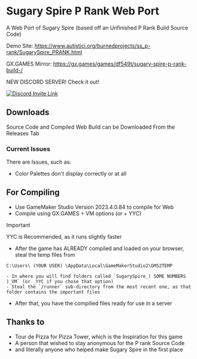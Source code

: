 # Sugary Spire P Rank Web Port
A Web Port of Sugary Spire (based off an Unfinished P Rank Build Source Code)

Demo Site: https://www.autistici.org/burnedprojects/ss_p-rank/SugarySpire_PRANK.html

GX.GAMES Mirror: https://gx.games/games/df549t/sugary-spire-p-rank-build-/

NEW DISCORD SERVER! Check it out!

[![Discord Invite Link](https://theprojects.x10.mx/discord.jpg)](https://discord.gg/BJSkBEPU)

## Downloads
Source Code and Compiled Web Build can be Downloaded From the Releases Tab

### Current Issues
There are Issues, such as:
- Color Palettes don't display correctly or at all

## For Compiling
- Use GameMaker Studio Version 2023.4.0.84 to compile for Web
- Compile using GX.GAMES + VM options (or + YYC)
> [!IMPORTANT]
> YYC is Recommended, as it runs slightly faster

- After the game has ALREADY compiled and loaded on your browser, steal the temp files from

```C:\Users\ (YOUR USER) \AppData\Local\GameMakerStudio2\GMS2TEMP```

    - In where you will find folders called `SugarySpire_( SOME NUMBERS )_VM` (or _YYC if you chose that option)
    - Steal the `/runner` sub-directory from the most recent one, as that folder contains the important files
- After that, you have the compilied files ready for use in a server

## Thanks to
- Tour de Pizza for Pizza Tower, which is the Inspiration for this game
- A person that wished to stay anonymous for the P rank Source Code
- and literally anyone who helped make Sugary Spire in the first place
